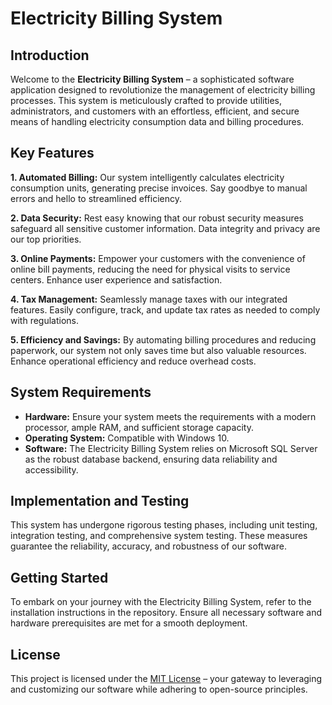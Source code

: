 # Electricity Billing System

## Introduction

Welcome to the **Electricity Billing System** – a sophisticated software application designed to revolutionize the management of electricity billing processes. This system is meticulously crafted to provide utilities, administrators, and customers with an effortless, efficient, and secure means of handling electricity consumption data and billing procedures.

## Key Features

**1. Automated Billing:** Our system intelligently calculates electricity consumption units, generating precise invoices. Say goodbye to manual errors and hello to streamlined efficiency.

**2. Data Security:** Rest easy knowing that our robust security measures safeguard all sensitive customer information. Data integrity and privacy are our top priorities.

**3. Online Payments:** Empower your customers with the convenience of online bill payments, reducing the need for physical visits to service centers. Enhance user experience and satisfaction.

**4. Tax Management:** Seamlessly manage taxes with our integrated features. Easily configure, track, and update tax rates as needed to comply with regulations.

**5. Efficiency and Savings:** By automating billing procedures and reducing paperwork, our system not only saves time but also valuable resources. Enhance operational efficiency and reduce overhead costs.

## System Requirements

- **Hardware:** Ensure your system meets the requirements with a modern processor, ample RAM, and sufficient storage capacity.
- **Operating System:** Compatible with Windows 10.
- **Software:** The Electricity Billing System relies on Microsoft SQL Server as the robust database backend, ensuring data reliability and accessibility.

## Implementation and Testing

This system has undergone rigorous testing phases, including unit testing, integration testing, and comprehensive system testing. These measures guarantee the reliability, accuracy, and robustness of our software.

## Getting Started

To embark on your journey with the Electricity Billing System, refer to the installation instructions in the repository. Ensure all necessary software and hardware prerequisites are met for a smooth deployment.

## License

This project is licensed under the [MIT License](LICENSE.md) – your gateway to leveraging and customizing our software while adhering to open-source principles.
